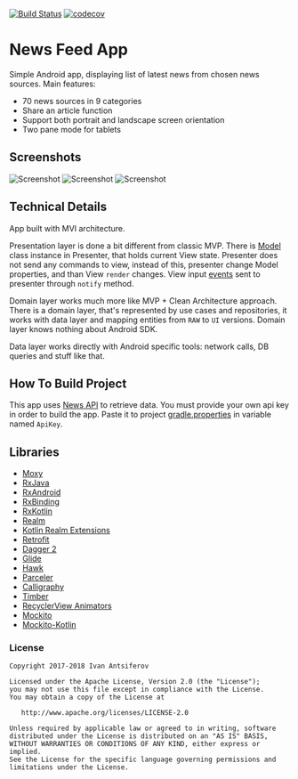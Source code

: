 [![Build Status](https://travis-ci.org/IvanAntsiferov/News-Feed-App.svg?branch=master)](https://travis-ci.org/IvanAntsiferov/News-Feed-App)
[![codecov](https://codecov.io/gh/IvanAntsiferov/News-Feed-App/branch/master/graph/badge.svg)](https://codecov.io/gh/IvanAntsiferov/News-Feed-App)

# News Feed App
Simple Android app, displaying list of latest news from chosen news sources. Main features:

- 70 news sources in 9 categories
- Share an article function
- Support both portrait and landscape screen orientation
- Two pane mode for tablets

## Screenshots
![Screenshot](https://raw.githubusercontent.com/IvanAntsiferov/News-Feed-App/master/docs/images/Screenshot1.png)
![Screenshot](https://raw.githubusercontent.com/IvanAntsiferov/News-Feed-App/master/docs/images/Screenshot2.png)
![Screenshot](https://raw.githubusercontent.com/IvanAntsiferov/News-Feed-App/master/docs/images/Screenshot3.png)

## Technical Details
App built with MVI architecture.

Presentation layer is done a bit different from classic MVP. There is [Model](https://github.com/IvanAntsiferov/News-Feed-App/blob/master/app/src/main/java/com/voltek/newsfeed/presentation/base/BaseModelOld.kt) class instance in Presenter, that holds current View state. Presenter does not send any commands to view, instead of this, presenter change Model properties, and than View `render` changes. View input [events](https://github.com/IvanAntsiferov/News-Feed-App/blob/master/app/src/main/java/com/voltek/newsfeed/presentation/base/Event.kt) sent to presenter through `notify` method.

Domain layer works much more like MVP + Clean Architecture approach. There is a domain layer, that's represented by use cases and repositories, it works with data layer and mapping entities from `RAW` to `UI` versions. Domain layer knows nothing about Android SDK.

Data layer works directly with Android specific tools: network calls, DB queries and stuff like that.

## How To Build Project
This app uses [News API](https://newsapi.org/) to retrieve data. You must provide your own api key in order to build the app. Paste it to project [gradle.properties](https://raw.githubusercontent.com/IvanAntsiferov/News-Feed-App/master/gradle.properties) in variable named ```ApiKey```.

## Libraries

* [Moxy](https://github.com/Arello-Mobile/Moxy)
* [RxJava](https://github.com/ReactiveX/RxJava)
* [RxAndroid](https://github.com/ReactiveX/RxAndroid)
* [RxBinding](https://github.com/JakeWharton/RxBinding)
* [RxKotlin](https://github.com/ReactiveX/RxKotlin)
* [Realm](https://github.com/realm/realm-java)
* [Kotlin Realm Extensions](https://github.com/vicpinm/Kotlin-Realm-Extensions)
* [Retrofit](https://github.com/square/retrofit)
* [Dagger 2](https://github.com/google/dagger)
* [Glide](https://github.com/bumptech/glide)
* [Hawk](https://github.com/orhanobut/hawk)
* [Parceler](https://github.com/johncarl81/parceler)
* [Calligraphy](https://github.com/chrisjenx/Calligraphy)
* [Timber](https://github.com/JakeWharton/timber)
* [RecyclerView Animators](https://github.com/wasabeef/recyclerview-animators)
* [Mockito](https://github.com/mockito/mockito)
* [Mockito-Kotlin](https://github.com/nhaarman/mockito-kotlin)

### License

```
Copyright 2017-2018 Ivan Antsiferov

Licensed under the Apache License, Version 2.0 (the "License");
you may not use this file except in compliance with the License.
You may obtain a copy of the License at

   http://www.apache.org/licenses/LICENSE-2.0

Unless required by applicable law or agreed to in writing, software
distributed under the License is distributed on an "AS IS" BASIS,
WITHOUT WARRANTIES OR CONDITIONS OF ANY KIND, either express or implied.
See the License for the specific language governing permissions and
limitations under the License.
```
